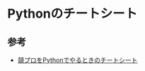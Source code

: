 # Pythonのチートシート

## 参考
- [競プロをPythonでやるときのチートシート](https://qiita.com/hidehic0/items/59116d9811ad4d03380e)